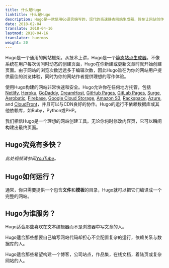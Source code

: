 ```yaml
---
title: 什么是Hugo
linktitle: 什么是Hugo
description: Hugo是一款使用Go语言编写的，现代的高速静态网站生成器，旨在让网站创作变得更加有趣。
date: 2018-02-04
translate: 2018-04-16
lastmod: 2018-04-16
translator: huermos
weight: 20
---
```


Hugo是一个通用的网站框架。从技术上讲，Hugo是一个[静态站点生成器](/about/benefits/)。不像系统在用户每次访问时动态的创建页面，Hugo在你新建或更新文章时就开始创建页面。由于网站的浏览次数远远多于编辑次数，因此Hugo旨在为你的网站用户提供最佳的浏览体验，同时为你的网站作者提供理想的写作体验。

使用Hugo构建的网站非常快速和安全。Hugo允许你在任何地方托管，包括[Netlify][], [Heroku][], [GoDaddy][], [DreamHost][], [GitHub Pages][], [GitLab Pages][], [Surge][], [Aerobatic][], [Firebase][], [Google Cloud Storage][], [Amazon S3][], [Rackspace][], [Azure][], and [CloudFront][]，并且可以与CDN良好的协作。Hugo的运行不依赖数据库或其他依赖库，如Ruby，Python或PHP。

我们相信Hugo是一个理想的网站创建工具。无论你何时修改内容页，它可以瞬间构建出最终页面。

## Hugo究竟有多快？

###### 此处视频请参阅[YouTube](https://www.youtube.com/watch?v=CdiDYZ51a2o)。

## Hugo如何运行？

通常，你只需要提供一个包含**文件**和**模板**的目录，Hugo就可以把它们编译成一个完整的网站。

## Hugo为谁服务？

Hugo适合那些喜欢在文本编辑器而不是浏览器中写文章的人。

Hugo适合那些想要自己编写网站代码却担心不会配置复杂的运行，依赖关系与数据库的人。

Hugo适合那些希望构建一个博客，公司站点，作品集，在线文档，着陆页或复杂网站的人。

[@spf13]: https://twitter.com/@spf13
[Aerobatic]: https://www.aerobatic.com/
[Amazon S3]: http://aws.amazon.com/s3/
[Azure]: https://blogs.msdn.microsoft.com/acoat/2016/01/28/publish-a-static-web-site-using-azure-web-apps/
[CloudFront]: http://aws.amazon.com/cloudfront/ "Amazon CloudFront"
[contributing to it]: https://github.com/gohugoio/hugo
[DreamHost]: http://www.dreamhost.com/
[Firebase]: https://firebase.google.com/docs/hosting/ "Firebase static hosting"
[GitHub Pages]: https://pages.github.com/
[GitLab Pages]: https://about.gitlab.com/features/pages/
[Go language]: https://golang.org/
[GoDaddy]: https://www.godaddy.com/ "Godaddy.com Hosting"
[Google Cloud Storage]: http://cloud.google.com/storage/
[Heroku]: https://www.heroku.com/
[Jekyll]: http://jekyllrb.com/
[Jekyll]: https://jekyllrb.com/
[Middleman]: https://middlemanapp.com/
[Middleman]: https://middlemanapp.com/
[Nanoc]: http://nanoc.ws/
[Nanoc]: https://nanoc.ws/
[Netlify]: https://netlify.com
[rackspace]: https://www.rackspace.com/cloud/files
[Rackspace]: https://www.rackspace.com/cloud/files
[static site generator]: ../../about/benefits/
[Surge]: https://surge.sh
